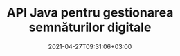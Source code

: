 ---
############################# Static ############################
layout: "product"
date: 2021-04-27T09:31:06+03:00
draft: false

product: "Signature"
product_tag: "signature"
platform: "Java"
platform_tag: "java"

############################# Head ############################
head_title: "Java Digital Signature API, Adăugați eSignature la imaginea PDF Word Excel"
head_description: "API-ul pentru semnătură digitală Java. Biblioteca de semnături electronice pentru a semna digital PDF, Microsoft Word, foi de calcul Excel, prezentări PowerPoint și formate de documente imagine."

############################# Header ############################
title: "API Java pentru gestionarea semnăturilor digitale"
description: "Gestionați semnătura electronică a imaginilor, codurilor QR, codurilor de bare, metadatelor, textului și tipurilor de ștampilă în aplicațiile Java pentru semnarea imaginilor și formatelor de fișiere de documente digitale."
button:
    enable: true

############################# SubMenu ############################
submenu:
    enable: true
    
    left:
        img_alt: "GroupDocs.Signature for Java"
        image: "https://www.groupdocs.cloud/templates/groupdocs/images/product-logos/groupdocs-signature-java.png"
        product: "GroupDocs.Signature"
        platform: "Java"

    middle:
        button:
            # button loop
            - link: "#overview"
              text: "Prezentare generală"

            # button loop
            - link: "#features"
              text: "Caracteristici"

            # button loop
            - link: "#support"
              text: "A sustine"

            # button loop
            - link: "https://products.groupdocs.app/signature"
              text: "Demo live"

            # button loop
            - link: "https://purchase.groupdocs.com/pricing/signature/java"
              text: "Prețuri"

    right:
        link_download: "https://downloads.groupdocs.com/signature"
        link_learn: "https://docs.groupdocs.com/signature/java/"
        link_buy: "https://purchase.groupdocs.com"

############################# Overview ############################
overview:
    enable: true
    content: |
      GroupDocs.Signature for Java API vă ajută să dezvoltați aplicații Java cu funcționalitate de semnătură electronică pentru a semna documente digitale de formate acceptate fără a instala niciun software extern. Acceptă manipularea și gestionarea diferitelor tipuri de semnături electronice, cum ar fi imagine, cod de bare, cod QR, ștampilă, text, optică și metadate. Toate documentele dvs. electronice de afaceri precum Microsoft Office Word, prezentările PowerPoint, foile de calcul Excel, imaginile și fișierele PDF pot fi semnate digital prin personalizarea proprietăților semnăturii, de ex. umbră, dimensiuni, aliniere și multe altele, conform cerințelor dvs. Biblioteca de semnături digitale este simplă și ușoară, constând dintr-un singur fișier DLL care poate fi integrat cu ușurință într-o aplicație Java nouă sau existentă.  

      Prin API-ul GroupDocs.Signature pentru Java, puteți încărca toate certificatele înregistrate din sistem sau puteți găsi semnăturile existente utilizând căutare simplă și avansată. Opțiunile de lucru cu documente protejate cu parolă, specificând proprietățile comune ale semnăturii (dimensiunea textului, opacitatea, rotația, verificarea, proprietățile fontului, opțiunile de culoare, numărul paginii, lățimea, sus, stânga etc.) și suportul pentru implementarea diferitelor tipuri de semnătură electronică îl fac un fiabil Soluție de gestionare a semnăturilor electronice pentru documente digitale.  

      GroupDocs.Signature pentru Java este compatibil cu toate versiunile Java și acceptă sisteme de operare populare (Windows, Linux, MacOS) care sunt capabile să ruleze Java runtime
    tabs:
      enable: true
      
      ## TAB ONE ##
      tab_one:
        description: |
          Aceasta este o prezentare generală a caracteristicilor GroupDocs.Signature pentru Java:
      
        right:
          enable: true
          icon: "fab fa-html5"
          title: "Tipuri de semnătură"
          content: |
            * Semnătura text
            * Semnătura imaginii
            * Semnături digitale
            * Semnătura codului QR
            * Semnătura codului de bare
            * Semnătura ștampilă
            * Semnătura câmp-formular
      
      ## TAB TWO ##
      tab_two:
        description: |
          API-ul de semnare electronică Java acceptă [formate de fișiere de document](https://docs.groupdocs.com/signature/java/supported-document-formats/), după cum este enumerat mai jos.

        left:
          enable: true
          table:
            # table loop
            - title: "Microsoft Office"
              content: |
                * **Word:** DOC, DOCX, DOCM, DOT, DOTX, DOTM, RTF, TXT
                * **Excel:** XLS, XLSX, XLSM, XLSB, XLTM, XLT, XLTM, XLTX, XLAM, SXC, SpreadsheetML
                * **PowerPoint:** PPT, PPTX, PPS, PPSX, PPSM, POT, POTM, POTX, PPTM

        right:
          enable: true
          table:
            # table loop
            - title: "Images & Other Formats"
              content: |
                * **Imagini**: JPG, BMP, PNG, TIFF, GIF, DCM, WEBP
                * **OpenDocument**: ODT, OTT, OTS, ODS, ODP, OTP, ODG
                * **Jpeg2000**: JP2, JPF, JPX, J2K, J2C, JPM
                * **Metafișiere**: EMF, WMF, CMX
                * **Portabil**: PDF
                * **Grafică vectorială scalabilă**: CDR, SVG
                * **Adobe Photoshop**: PSD
                * **Alții**: DJVU

      ## TAB THREE ##
      tab_three:
        description: |
          GroupDocs.Signature pentru Java acceptă următoarele sisteme de operare, cadre și manageri de pachete:
        
        left:
          enable: true
          table:
            # table loop
            - icon: "fab fa-windows"
              title: "Sisteme de operare"
              content: |
                * Microsoft Windows Desktop
                * Microsoft Windows Server
                * Linux
                * MacOS

            # table loop
            - icon: "fas fa-code"
              title: "Cadre acceptate"
              content: |
                * Java 7 (1.7) and above

        right:
          enable: true
          table:
            # table loop
            - icon: "fas fa-cogs"
              title: "Medii de dezvoltare"
              content: |
                * NetBeans
                * IntelliJ IDEA
                * Eclipse
            # table loop
            - icon: "fas fa-tools"
              title: "Build Automation Tool"
              content: |
                * Maven

############################# Features ############################
features:
    enable: true
    title: "GroupDocs.Signature pentru caracteristici Java"

    feature:
      # feature loop
      - icon: "fas fa-copy"
        content: "Creați, citiți, modificați, ascundeți și ștergeți semnăturile electronice din formatele de documente acceptate"

      # feature loop
      - icon: "fas fa-eye"
        content: "Acces pentru a fi semnat documentul din flux, cale relativă sau cale absolută"

      # feature loop
      - icon: "fas fa-bolt"
        content: "Aplicați semnătura text documentelor, foilor de calcul, prezentărilor, imaginilor și fișierelor PDF"
      
      # feature loop
      - icon: "fas fa-file-powerpoint"
        content: "Adăugați semnătura text ca adnotare, autocolant, imagine în fișierele PDF, de asemenea, configurați stil și culoare"

      # feature loop
      - icon: "fas fa-code"
        content: "Semnați documentul PDF, fișierul imagine și obțineți rezultate în format de fișier diferit"

      # feature loop
      - icon: "fas fa-cloud"
        content: "Semnați digital imagini cu semnătură text ca filigran și adăugați transparență, rotire la semnătura electronică"

      # feature loop
      - icon: "fas fa-remove-format"
        content: "Căutați certificate și semnați documente Microsoft Word, Excel și PDF cu certificate digitale"

      # feature loop
      - icon: "fas fa-comment-slash"
        content: "Semnează formate de documente de procesare a textului cu filigrane de text nativ"

      # feature loop
      - icon: "fas fa-location-arrow"
        content: "Utilizați codul QR, codul de bare pentru a semna fișiere Word, Slide, Cell, PDF și Imagine"

      # feature loop
      - icon: "fas fa-border-all"
        content: "Configurați și aplicați semnături de ștampilă la formatele de fișiere acceptate securizate"

      # feature loop
      - icon: "fas fa-wrench"
        content: "Configurați și atribuiți semnături de imagine documentelor, foilor de calcul, prezentărilor, imaginilor și fișierelor PDF"

      # feature loop
      - icon: "fas fa-columns"
        content: "Configurați proprietățile semnăturii, de exemplu, aspectul și senzația, marjele, alinierea etc."

      # feature loop
      - icon: "fas fa-file-word"
        content: "Aplicați semnătura digitală documentului protejat cu parolă"

      # feature loop
      - icon: "fas fa-envelope"
        content: "Efectuați verificarea textului documentelor PDF utilizând Managerul de semnături"

      # feature loop
      - icon: "fas fa-print"
        content: "Verificarea digitală a documentelor Word, Cell, PDF cu containere de certificate .CER și .PFX"

      # feature loop
      - icon: "fas fa-file-archive"
        content: "Specificați diferite tipuri de unități de măsură (de exemplu, milimetri, pixeli etc.) pentru semnăturile text PDF"

      # feature loop
      - icon: "fas fa-lock"
        content: "Obțineți informații despre document prin fișier sau URL - Adăugați semnături de câmpuri de formular la documentele PDF"

      # feature loop
      - icon: "fas fa-file-code"
        content: "Adăugați obiect de date personalizat, VCard încorporat, e-mail, EPC, MeCard sau obiect eveniment la codul QR"
      
      # feature loop
      - icon: "fas fa-fill-drip"
        content: "Aplicați diferite stiluri de pensulă la semnături, de exemplu, Pensula Gradient, Radială, Solidă și Textură"

      # feature loop
      - icon: "fas fa-file-excel"
        content: "Semnați documentul situat la FTP sau Azure Cloud Storage"

      # feature loop
      - icon: "fas fa-heading"
        content: "Setați alinierea textului în interiorul Formelor pentru documente, diapozitive, imagini și fișiere PDF"

      # feature loop
      - icon: "fas fa-project-diagram"
        content: "Căutați, verificați și semnați digital documente de prezentare PowerPoint"

      # feature loop
      - icon: "fas fa-cube"
        content: "Plasați semnătura folosind pixeli în documentele celulelor și poziționarea textului pentru semnăturile ștampilei"

      # feature loop
      - icon: "fab fa-uncharted"
        content: "Implementați semnătura ștampilă dreptunghiulară cu colțuri rotunjite"

       # feature loop
      - icon: "fab fa-uncharted"
        content: "Extindeți semnăturile codurilor de bare și codurilor QR cu conținut de date de imagine"

       # feature loop
      - icon: "fab fa-uncharted"
        content: "Adăugați semnături de metadate criptate în timp ce lucrați cu opțiunile de semnare și căutare"

       # feature loop
      - icon: "fab fa-uncharted"
        content: "Încorporați obiecte personalizate în semnăturile metadatelor în Word, Excel și Prezentări"

    more_feature:
      # more_feature_loop
      - title: "Configurați și aplicați cu ușurință semnăturile electronice"
        content: |
          GroupDocs.Signature pentru Java API permite configurarea și adăugarea de semnături electronice la formatele de document acceptate. Mai jos este un exemplu de cod care arată cât de simplu este să aplici o semnătură text pe un fișier PDF:

          ```java
          Signature signature = new Signature("sample.pdf");

          TextSignOptions options = new TextSignOptions("John Smith");
          // setați poziția semnăturii
          options.setLeft(100);
          options.setTop(100);
          
          // setați dreptunghiul semnăturii
          options.setWidth(100);
          options.setHeight(30);

          // setați culoarea textului și fontul
          options.setForeColor(Color.RED);
          SignatureFont signatureFont = new SignatureFont();
          signatureFont.setSize(12);
          signatureFont.setFamilyName("Comic Sans MS");
          options.setFont(signatureFont);
          options.setSignatureImplementation(TextSignatureImplementation.Sticker)

          // semnează documentul pentru a fi depus
          signature.sign("sample_signed.pdf", options);
          ```

      # more_feature_loop
      - title: "Tipuri de codare de coduri de bare acceptate pentru eSignature"
        content: |
          Folosind API-ul GroupDocs.Signature pentru Java, puteți aplica semnături coduri de bare și coduri QR la formatele de fișiere acceptate. GroupDocs.Signature pentru Java acceptă o gamă largă de tipuri de coduri de coduri de bare pentru a satisface majoritatea cerințelor. Tipurile de codare de coduri de bare acceptate includ: Cod 11, Cod 128, Cod 16K/32, coduri de bare de date, GS1 Codeblock, ISBN, ISMN, ISSN, ITF16, Pdf147, EAN8, EAN13, EAN14, UPCA, UPCE, ITF14, Standard Code39 și Cod39 extins.

          În mod similar, GroupDocs.Signature pentru Java API vă permite să utilizați tipuri de coduri QR, cum ar fi QR, Aztec și Data Matrix. Tipurile de codare QR-Code acceptate includ Aztec, DataMatrix, GS1 DataMatrix și GS1 QR.

      # more_feature_loop
      - title: "Căutați semnături și certificate"
        content: |
          Prin API-ul GroupDocs.Signature pentru Java, puteți căuta semnături QR-Code și coduri de bare în orice document, prezentare, foaie de calcul, imagine, precum și fișier PDF și puteți prelua rezultatul căutării. De asemenea, puteți căuta obiecte de date personalizate din documente semnate cu QR-Code Signature, precum și Căutare VCard standard și obiect de e-mail din documente semnate cu QR-Code. De asemenea, este acceptată verificarea textului criptat al semnăturilor QR-Code, precum și căutarea semnăturii metadate în documentele PDF. Aplicați criterii de căutare suplimentare pentru semnăturile digitale ale documentelor Words & Cells.  

          Opțiunea de căutare este disponibilă și pentru semnătura de metadate pentru documente Word, diapozitive și foi de calcul, în timp ce căutarea în câmpuri de formular este disponibilă pentru documentele PDF.

      # more_feature_loop
      - title: "Configurați proprietățile semnăturii electronice"
        content: |
          Pentru a îmbunătăți UX-ul utilizatorilor finali, API-ul GroupDocs.Signature pentru Java oferă o mulțime de proprietăți care pot fi configurate destul de ușor. Puteți seta opțiunile de font și culoare (Culoare fundal, Culoare prim plan, Bold, Italic, Subliniat, Familie de fonturi, Dimensiune font etc.), Opțiuni pentru fundal și chenar (Culoare fundal, Transparență fundal, Culoare chenar, Stil chenar, Greutate chenar, Transparența chenarului etc.), Marginile semnăturii (Stânga, Sus, Lățimea, Înălțimea, Căptușeala etc.) și Configurarea zonei semnăturii imaginii și alinierea semnăturii (Aliniere orizontală, Aliniere verticală etc.).

############################# Support ############################
support:
    enable: true

############################# Solutions ############################
solutions:
    enable: true
    title: "GroupDocs.Signature oferă API-uri de vizualizare a documentelor pentru alte medii de dezvoltare populare"

    solution:
        # solution loop
        - img_alt: "GroupDocs.Signature for .NET"
          image: "https://www.groupdocs.cloud/templates/groupdocs/images/product-logos/groupdocs-signature-net.png"
          product: "GroupDocs.Signature"
          platform: ".NET"
          link: "/signature/net/"

############################# Back to top ###############################
back_to_top:
  enable: true
---